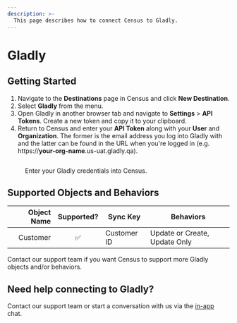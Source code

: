 ```yaml
---
description: >-
  This page describes how to connect Census to Gladly.
---
```


# Gladly

## Getting Started

1. Navigate to the **Destinations** page in Census and click **New Destination**.
2. Select **Gladly** from the menu.
3. Open Gladly in another browser tab and navigate to **Settings** > **API Tokens**. Create a new token and copy it to your clipboard.
4. Return to Census and enter your **API Token** along with your **User** and **Organization**. The former is the email address you log into Gladly with and the latter can be found in the URL when you're logged in (e.g. https://**your-org-name**.us-uat.gladly.qa).

<figure><img src="../.gitbook/assets/gladly.png" alt=""><figcaption><p>Enter your Gladly credentials into Census.</p></figcaption></figure>

## Supported Objects and Behaviors

| **Object Name** | **Supported?** | **Sync Key** | **Behaviors** |
| -------: | :---: | ----------- | -------------------------- |
| Customer |  ✅  | Customer ID | Update or Create, Update Only |

Contact our support team if you want Census to support more Gladly objects and/or behaviors.

## Need help connecting to Gladly?

Contact our support team or start a conversation with us via the [in-app](https://app.getcensus.com) chat.
